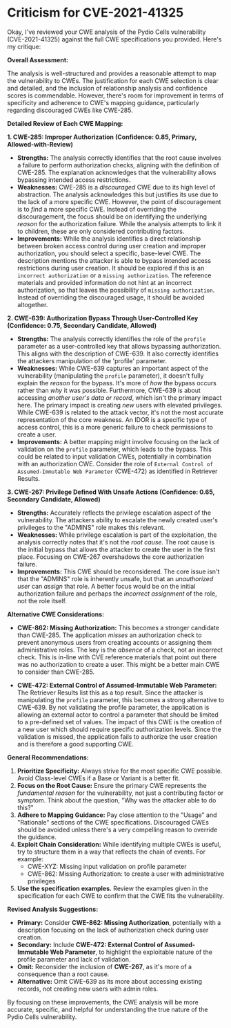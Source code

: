 # Criticism for CVE-2021-41325

Okay, I've reviewed your CWE analysis of the Pydio Cells vulnerability (CVE-2021-41325) against the full CWE specifications you provided. Here's my critique:

**Overall Assessment:**

The analysis is well-structured and provides a reasonable attempt to map the vulnerability to CWEs. The justification for each CWE selection is clear and detailed, and the inclusion of relationship analysis and confidence scores is commendable. However, there's room for improvement in terms of specificity and adherence to CWE's mapping guidance, particularly regarding discouraged CWEs like CWE-285.

**Detailed Review of Each CWE Mapping:**

**1. CWE-285: Improper Authorization (Confidence: 0.85, Primary, Allowed-with-Review)**

*   **Strengths:** The analysis correctly identifies that the root cause involves a failure to perform authorization checks, aligning with the definition of CWE-285. The explanation acknowledges that the vulnerability allows bypassing intended access restrictions.
*   **Weaknesses:** CWE-285 is a *discouraged* CWE due to its high level of abstraction. The analysis acknowledges this but justifies its use due to the lack of a more specific CWE. However, the point of discouragement is to *find* a more specific CWE. Instead of overriding the discouragement, the focus should be on identifying the underlying *reason* for the authorization failure. While the analysis attempts to link it to children, these are only considered contributing factors.
*   **Improvements:** While the analysis identifies a direct relationship between broken access control during user creation and improper authorization, you should select a specific, base-level CWE. The description mentions the attacker is able to bypass intended access restrictions during user creation. It should be explored if this is an `incorrect authorization` or a `missing authorization`. The reference materials and provided information do not hint at an incorrect authorization, so that leaves the possibility of `missing authorization`. Instead of overriding the discouraged usage, it should be avoided altogether.

**2. CWE-639: Authorization Bypass Through User-Controlled Key (Confidence: 0.75, Secondary Candidate, Allowed)**

*   **Strengths:** The analysis correctly identifies the role of the `profile` parameter as a user-controlled key that allows bypassing authorization. This aligns with the description of CWE-639. It also correctly identifies the attackers manipulation of the 'profile' parameter.
*   **Weaknesses:** While CWE-639 captures an important aspect of the vulnerability (manipulating the `profile` parameter), it doesn't fully explain the *reason* for the bypass. It's more of *how* the bypass occurs rather than *why* it was possible. Furthermore, CWE-639 is about accessing *another user's data or record*, which isn't the primary impact here. The primary impact is creating *new* users with elevated privileges. While CWE-639 is related to the attack vector, it's not the most accurate representation of the core weakness. An IDOR is a specific type of access control, this is a more generic failure to check permissions to create a user.
*   **Improvements:** A better mapping might involve focusing on the lack of validation on the `profile` parameter, which leads to the bypass. This could be related to input validation CWEs, potentially in combination with an authorization CWE. Consider the role of `External Control of Assumed-Immutable Web Parameter` (CWE-472) as identified in Retriever Results.

**3. CWE-267: Privilege Defined With Unsafe Actions (Confidence: 0.65, Secondary Candidate, Allowed)**

*   **Strengths:** Accurately reflects the privilege escalation aspect of the vulnerability. The attackers ability to escalate the newly created user's privileges to the "ADMINS" role makes this relevant.
*   **Weaknesses:** While privilege escalation is part of the exploitation, the analysis correctly notes that it's not the *root cause*. The root cause is the initial bypass that allows the attacker to create the user in the first place. Focusing on CWE-267 overshadows the core authorization failure.
*   **Improvements:** This CWE should be reconsidered. The core issue isn't that the "ADMINS" role is inherently unsafe, but that an *unauthorized user* can *assign* that role. A better focus would be on the initial authorization failure and perhaps the *incorrect assignment* of the role, not the role itself.

**Alternative CWE Considerations:**

*   **CWE-862: Missing Authorization:** This becomes a stronger candidate than CWE-285. The application *misses* an authorization check to prevent anonymous users from creating accounts or assigning them administrative roles. The key is the *absence* of a check, not an incorrect check. This is in-line with CVE reference materials that point out there was no authorization to create a user. This might be a better main CWE to consider than CWE-285.

*   **CWE-472: External Control of Assumed-Immutable Web Parameter:** The Retriever Results list this as a top result. Since the attacker is manipulating the `profile` parameter, this becomes a strong alternative to CWE-639. By not validating the profile parameter, the application is allowing an external actor to control a parameter that should be limited to a pre-defined set of values. The impact of this CWE is the creation of a new user which should require specific authorization levels. Since the validation is missed, the application fails to authorize the user creation and is therefore a good supporting CWE.

**General Recommendations:**

1.  **Prioritize Specificity:** Always strive for the most specific CWE possible. Avoid Class-level CWEs if a Base or Variant is a better fit.
2.  **Focus on the Root Cause:** Ensure the primary CWE represents the *fundamental reason* for the vulnerability, not just a contributing factor or symptom. Think about the question, "Why was the attacker able to do this?"
3.  **Adhere to Mapping Guidance:** Pay close attention to the "Usage" and "Rationale" sections of the CWE specifications. Discouraged CWEs should be avoided unless there's a very compelling reason to override the guidance.
4.  **Exploit Chain Consideration:** While identifying multiple CWEs is useful, try to structure them in a way that reflects the chain of events. For example:
    *   CWE-XYZ: Missing input validation on profile parameter
    *   CWE-862: Missing Authorization: to create a user with administrative privileges
5.  **Use the specification examples.** Review the examples given in the specification for each CWE to confirm that the CWE fits the vulnerability.

**Revised Analysis Suggestions:**

*   **Primary:** Consider **CWE-862: Missing Authorization**, potentially with a description focusing on the lack of authorization check during user creation.
*   **Secondary:** Include **CWE-472: External Control of Assumed-Immutable Web Parameter**, to highlight the exploitable nature of the profile parameter and lack of validation.
*   **Omit:** Reconsider the inclusion of **CWE-267**, as it's more of a consequence than a root cause.
*   **Alternative:** Omit CWE-639 as its more about accessing existing records, not creating new users with admin roles.

By focusing on these improvements, the CWE analysis will be more accurate, specific, and helpful for understanding the true nature of the Pydio Cells vulnerability.
